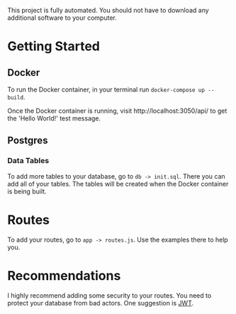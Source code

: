 This project is fully automated. You should not have to download any additional software to your computer.

# Getting Started

## Docker

To run the Docker container, in your terminal run `docker-compose up --build`.

Once the Docker container is running, visit http://localhost:3050/api/ to get the 'Hello World!' test message.

## Postgres

### Data Tables

To add more tables to your database, go to `db -> init.sql`. There you can add all of your tables. The tables will be created when the Docker container is being built.

# Routes

To add your routes, go to `app -> routes.js`. Use the examples there to help you.

# Recommendations

I highly recommend adding some security to your routes. You need to protect your database from bad actors. One suggestion is [JWT](https://jwt.io/).
